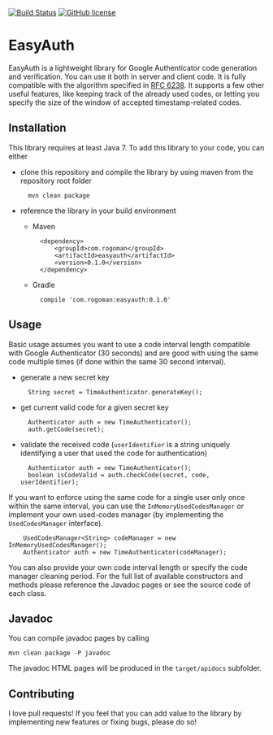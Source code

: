 [![Build Status](https://travis-ci.org/rogoman/EasyAuth.svg)](https://travis-ci.org/rogoman/EasyAuth)
[![GitHub license](https://img.shields.io/badge/license-Apache2-blue.svg)](https://github.com/rogoman/EasyAuth/blob/master/LICENSE)

# EasyAuth
EasyAuth is a lightweight library for Google Authenticator code generation and verification. You can use it both in server and client code.
It is fully compatible with the algorithm specified in [RFC 6238][RFC]. It supports a few other useful features, like keeping track
of the already used codes, or letting you specify the size of the window of accepted timestamp-related codes.

Installation
------------
This library requires at least Java 7. To add this library to your code, you can either

* clone this repository and compile the library by using maven from the repository root folder
        
        mvn clean package
         
* reference the library in your build environment
    
    * Maven
            
            <dependency>
                <groupId>com.rogoman</groupId>
                <artifactId>easyauth</artifactId>
                <version>0.1.0</version>
            </dependency>
            
    * Gradle
        
            compile 'com.rogoman:easyauth:0.1.0'

Usage
-----

Basic usage assumes you want to use a code interval length compatible with Google Authenticator (30 seconds) 
and are good with using the same code multiple times (if done within the same 30 second interval).

* generate a new secret key

        String secret = TimeAuthenticator.generateKey();

* get current valid code for a given secret key

        Authenticator auth = new TimeAuthenticator();
        auth.getCode(secret);
        
* validate the received code (`userIdentifier` is a string uniquely identifying a user that used the code for authentication)

        Authenticator auth = new TimeAuthenticator();
        boolean isCodeValid = auth.checkCode(secret, code, userIdentifier);

If you want to enforce using the same code for a single user only once within the same interval, you can use the `InMemoryUsedCodesManager`
or implement your own used-codes manager (by implementing the `UsedCodesManager` interface).

        UsedCodesManager<String> codeManager = new InMemoryUsedCodesManager();
        Authenticator auth = new TimeAuthenticator(codeManager);
        
You can also provide your own code interval length or specify the code manager cleaning period. For the full list of available
constructors and methods please reference the Javadoc pages or see the source code of each class.

Javadoc
-------
You can compile javadoc pages by calling
    
    mvn clean package -P javadoc
    
The javadoc HTML pages will be produced in the `target/apidocs` subfolder.

Contributing
------------
I love pull requests! If you feel that you can add value to the library by implementing new features or fixing bugs, please do so! 

[RFC]: https://tools.ietf.org/html/rfc6238